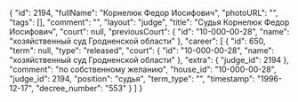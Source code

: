 {
    "id": 2194,
    "fullName": "Корнелюк Федор Иосифович",
    "photoURL": "",
    "tags": [],
    "comment": "",
    "layout": "judge",
    "title": "Судья Корнелюк Федор Иосифович",
    "court": null,
    "previousCourt": {
        "id": "10-000-00-28",
        "name": "хозяйственный суд Гродненской области"
    },
    "career": [
        {
            "id": 650,
            "term": null,
            "type": "released",
            "court": {
                "id": "10-000-00-28",
                "name": "хозяйственный суд Гродненской области"
            },
            "extra": {
                "judge_id": 2194
            },
            "comment": "по собственному желанию",
            "house_id": "10-000-00-28",
            "judge_id": 2194,
            "position": "судья",
            "term_type": "",
            "timestamp": "1996-12-17",
            "decree_number": "553"
        }
    ]
}